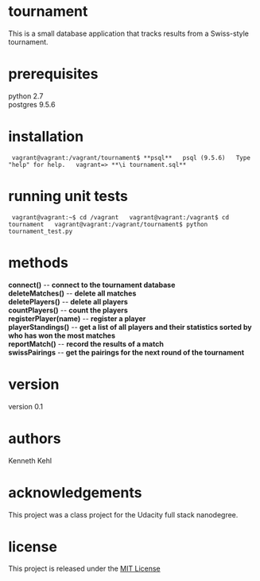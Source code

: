 # tournament
This is a small database application that tracks results from a Swiss-style tournament.

# prerequisites
python 2.7
<BR>
postgres 9.5.6

# installation
` 
vagrant@vagrant:/vagrant/tournament$ **psql**  
psql (9.5.6)  
Type "help" for help.  
vagrant=> **\i tournament.sql**  
`

# running unit tests
` 
vagrant@vagrant:~$ cd /vagrant  
vagrant@vagrant:/vagrant$ cd tournament  
vagrant@vagrant:/vagrant/tournament$ python tournament_test.py  
`

# methods
**connect()** -- __connect to the tournament database__
<BR>
**deleteMatches()** -- __delete all matches__
<BR>
**deletePlayers()** -- __delete all players__
<BR>
**countPlayers()** -- __count the players__
<BR>
**registerPlayer(name)** -- __register a player__
<BR>
**playerStandings()** -- __get a list of all players and their statistics sorted by who has won the most matches__
<BR>
**reportMatch()** -- __record the results of a match__
<BR>
**swissPairings** -- __get the pairings for the next round of the tournament__
<BR>

# version
version 0.1

# authors
Kenneth Kehl

# acknowledgements
This project was a class project for the Udacity full stack nanodegree.

# license
This project is released under the <a href="https://opensource.org/licenses/MIT">MIT License</a>
